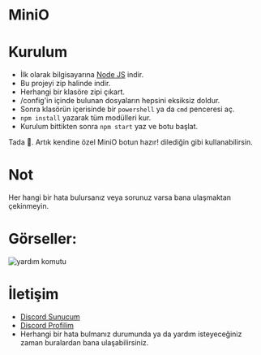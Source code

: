 # MiniO

# Kurulum
* İlk olarak bilgisayarına [Node JS](https://nodejs.org/en/) indir.
* Bu projeyi zip halinde indir.
* Herhangi bir klasöre zipi çıkart.
* /config'in içinde bulunan dosyaların hepsini eksiksiz doldur.
* Sonra klasörün içerisinde bir `powershell` ya da `cmd` penceresi aç.
* ```npm install``` yazarak tüm modülleri kur.
* Kurulum bittikten sonra ```npm start``` yaz ve botu başlat.

Tada 🎉. Artık kendine özel MiniO botun hazır! dilediğin gibi kullanabilirsin.

# Not
Her hangi bir hata bulursanız veya sorunuz varsa bana ulaşmaktan çekinmeyin.

# Görseller:
![yardım komutu](https://cdn.discordapp.com/attachments/972581981307174944/1036270931942846564/unknown.png)

# İletişim
* [Discord Sunucum](https://discord.gg/mX8xtfVEvS)
* [Discord Profilim](https://discord.com/users/754237624037933086)
* Herhangi bir hata bulmanız durumunda ya da yardım isteyeceğiniz zaman buralardan bana ulaşabilirsiniz.
